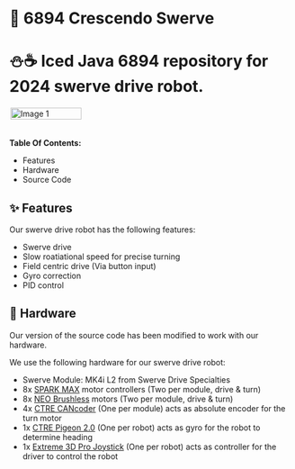 # 🤖 6894 Crescendo Swerve
# ⛄☕ Iced Java 6894 repository for 2024 swerve drive robot.

<div style="display: flex;">
  <img src="./img/img1.gif" style="width: 50%;padding:2px" alt="Image 1">
</div>

<br>**Table Of Contents:**
- Features
- Hardware
- Source Code

## ✨ Features
Our swerve drive robot has the following features:
- Swerve drive
- Slow roatiational speed for precise turning
- Field centric drive (Via button input)
- Gyro correction
- PID control

## 🔧 Hardware
Our version of the source code has been modified to work with our hardware. 

We use the following hardware for our swerve drive robot:
- Swerve Module: MK4i L2 from Swerve Drive Specialties
- 8x [SPARK MAX](https://www.revrobotics.com/rev-11-2158/) motor controllers (Two per module, drive & turn)
- 8x [NEO Brushless](https://www.revrobotics.com/rev-21-1650/) motors (Two per module, drive & turn)
- 4x [CTRE CANcoder](https://store.ctr-electronics.com/cancoder/) (One per module) acts as absolute encoder for the turn motor
- 1x [CTRE Pigeon 2.0](https://store.ctr-electronics.com/blog/pigeon-20-hardware-update/) (One per robot) acts as gyro for the robot to determine heading
- 1x [Extreme 3D Pro Joystick](https://www.logitechg.com/en-us/products/space/extreme-3d-pro-joystick.963290-0403.html) (One per robot) acts as controller for the driver to control the robot
